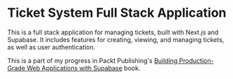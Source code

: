 # Ticket System Full Stack Application

This is a full stack application for managing tickets, built with Next.js and Supabase. It includes features for creating, viewing, and managing tickets, as well as user authentication.

This is a part of my progress in Packt Publishing's [Building Production-Grade Web Applications with Supabase](https://github.com/PacktPublishing/Building-Production-Grade-Web-Applications-with-Supabase) book.